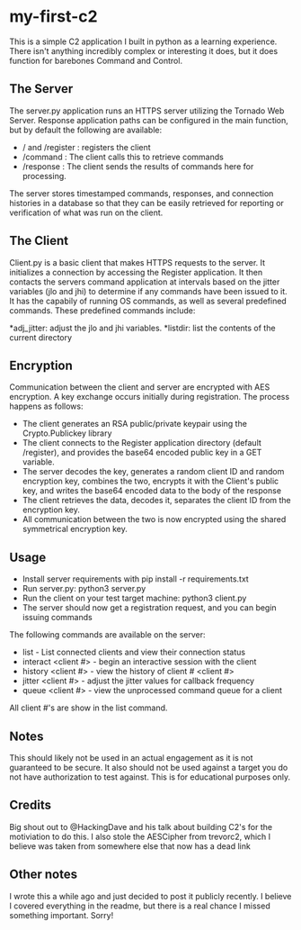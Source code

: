 # my-first-c2
This is a simple C2 application I built in python as a learning experience. There isn't anything incredibly complex or interesting it does, but it does function for barebones Command and Control.

## The Server
The server.py application runs an HTTPS server utilizing the Tornado Web Server. Response application paths can be configured in the main function, but by default the following are available:

* / and /register : registers the client
* /command : The client calls this to retrieve commands
* /response : The client sends the results of commands here for processing.

The server stores timestamped commands, responses, and connection histories in a database so that they can be easily retrieved for reporting or verification of what was run on the client.

## The Client
Client.py is a basic client that makes HTTPS requests to the server. It initializes a connection by accessing the Register application. It then contacts the servers command application at intervals based on the jitter variables (jlo and jhi) to determine if any commands have been issued to it. It has the capabily of running OS commands, as well as several predefined commands. These predefined commands include:

*adj_jitter: adjust the jlo and jhi variables.
*listdir: list the contents of the current directory

## Encryption
Communication between the client and server are encrypted with AES encryption. A key exchange occurs initially during registration. The process happens as follows:

* The client generates an RSA public/private keypair using the Crypto.Publickey library
* The client connects to the Register application directory (default /register), and provides the base64 encoded public key in a GET variable.
* The server decodes the key, generates a random client ID and random encryption key, combines the two, encrypts it with the Client's public key, and writes the base64 encoded data to the body of the response
* The client retrieves the data, decodes it, separates the client ID from the encryption key.
* All communication between the two is now encrypted using the shared symmetrical encryption key.

## Usage
* Install server requirements with pip install -r requirements.txt
* Run server.py: python3 server.py
* Run the client on your test target machine: python3 client.py
* The server should now get a registration request, and you can begin issuing commands

The following commands are available on the server:
* list - List connected clients and view their connection status
* interact <client #> - begin an interactive session with the client
* history <client #> - view the history of client # <client #>
* jitter <client #> <jlo> <jhi> - adjust the jitter values for callback frequency
* queue <client #> - view the unprocessed command queue for a client

All client #'s are show in the list command.

## Notes
This should likely not be used in an actual engagement as it is not guaranteed to be secure. It also should not be used against a target you do not have authorization to test against. This is for educational purposes only.

## Credits
Big shout out to @HackingDave and his talk about building C2's for the motiviation to do this. I also stole the AESCipher from trevorc2, which I believe was taken from somewhere else that now has a dead link

## Other notes
I wrote this a while ago and just decided to post it publicly recently. I believe I covered everything in the readme, but there is a real chance I missed something important. Sorry!



